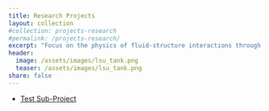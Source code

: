 ```yaml
---
title: Research Projects
layout: collection
#collection: projects-research
#permalink: /projects-research/
excerpt: "Focus on the physics of fluid-structure interactions through numerical and experimental approaches."
header:
  image: /assets/images/lsu_tank.png
  teaser: /assets/images/lsu_tank.png
share: false
---
```


- [Test Sub-Project](./1_digitaltwin/)


